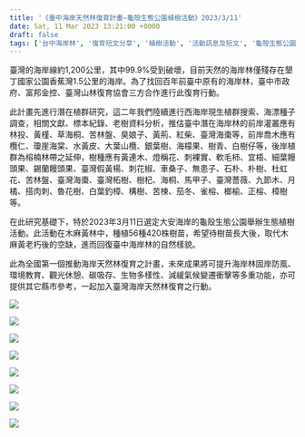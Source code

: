 ```yaml
---
title: '《臺中海岸天然林復育計畫—龜殼生態公園植樹活動》2023/3/11'
date: Sat, 11 Mar 2023 13:21:00 +0000
draft: false
tags: ['台中海岸林', '復育短文分享', '植樹活動', '活動訊息及短文', '龜殼生態公園']
---
```


臺灣的海岸線約1,200公里，其中99.9%受到破壞，目前天然的海岸林僅殘存在墾丁國家公園香蕉灣1.5公里的海岸。為了找回百年前臺中原有的海岸林，臺中市政府、富邦金控、臺灣山林復育協會三方合作進行此復育行動。

此計畫先進行潛在植群研究，這二年我們陸續進行西海岸現生植群搜索、海漂種子調查，相關文獻、標本紀錄、老樹資料分析，推估臺中潛在海岸林的前岸灌叢應有林投、黃槿、草海桐、苦林盤、臭娘子、黃荊、紅柴、臺灣海棗等，前岸喬木應有欖仁、瓊崖海棠、水黃皮、大葉山欖、銀葉樹、海檬果、樹青、白樹仔等，後岸植群為榕楠林帶之延伸，樹種應有黃連木、燈稱花、刺裸實、軟毛柿、宜梧、細葉饅頭果、錫蘭饅頭果、臺灣假黃楊、刺花椒、車桑子、無患子、石朴、朴樹、杜虹花、苦林盤、臺灣海棗、臺灣柘樹、樹杞、海桐、馬甲子、臺灣薔薇、九節木、月橘、搭肉刺、魯花樹、白葉釣樟、構樹、苦楝、茄冬、雀榕、榔榆、正榕、樟樹等。

在此研究基礎下，特於2023年3月11日選定大安海岸的龜殼生態公園舉辦生態植樹活動。此活動在木麻黃林中，種植56種420株樹苗，希望待樹苗長大後，取代木麻黃老朽後的空缺，進而回復臺中海岸林的自然樣貌。

此為全國第一個推動海岸天然林復育之計畫，未來成果將可提升海岸林固岸防風、環境教育、觀光休憩、碳吸存、生物多樣性、減緩氣候變遷衝擊等多重功能，亦可提供其它縣市參考，一起加入臺灣海岸天然林復育之行動。

![](https://www.reforestation.tw/wp-content/uploads/2023/06/20230311-大安-臺中海岸天然林復育計畫—龜殼生態公園植樹活動-富邦金控2-1024x576.jpg)

![](https://www.reforestation.tw/wp-content/uploads/2023/06/20230311-大安-臺中海岸天然林復育計畫—龜殼生態公園植樹活動-富邦金控3-1024x576.jpg)

![](https://www.reforestation.tw/wp-content/uploads/2023/06/20230311-大安-臺中海岸天然林復育計畫—龜殼生態公園植樹活動-富邦金控4-1024x576.jpg)

![](https://www.reforestation.tw/wp-content/uploads/2023/06/20230311-大安-臺中海岸天然林復育計畫—龜殼生態公園植樹活動-富邦金控5-1024x576.jpg)

![](https://www.reforestation.tw/wp-content/uploads/2023/06/20230311-大安-臺中海岸天然林復育計畫—龜殼生態公園植樹活動-富邦金控7-1024x576.jpg)

![](https://www.reforestation.tw/wp-content/uploads/2023/06/20230311-大安-臺中海岸天然林復育計畫—龜殼生態公園植樹活動-富邦金控9-1024x576.jpg)

![](https://www.reforestation.tw/wp-content/uploads/2023/06/20230311-大安-臺中海岸天然林復育計畫—龜殼生態公園植樹活動-富邦金控11-1024x576.jpg)

![](https://www.reforestation.tw/wp-content/uploads/2023/06/20230311-大安-臺中海岸天然林復育計畫—龜殼生態公園植樹活動-富邦金控15-1024x576.jpg)
